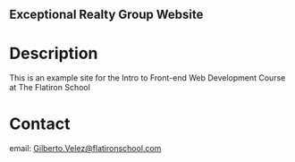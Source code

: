Exceptional Realty Group Website
---

# Description

This is an example site for the Intro to Front-end Web
Development Course at The Flatiron School

# Contact

email: Gilberto.Velez@flatironschool.com

